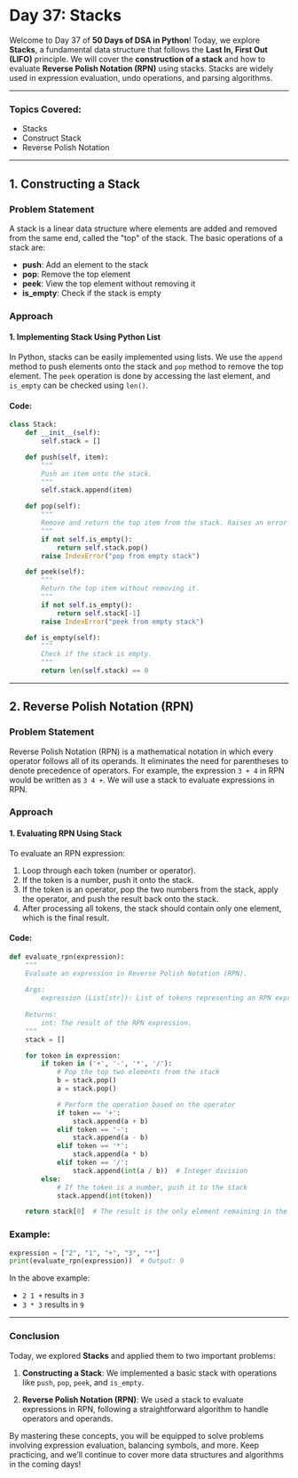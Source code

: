 # **Day 37: Stacks**

Welcome to Day 37 of **50 Days of DSA in Python**! Today, we explore **Stacks**, a fundamental data structure that follows the **Last In, First Out (LIFO)** principle. We will cover the **construction of a stack** and how to evaluate **Reverse Polish Notation (RPN)** using stacks. Stacks are widely used in expression evaluation, undo operations, and parsing algorithms.

---

### **Topics Covered:**
- Stacks  
- Construct Stack  
- Reverse Polish Notation  

---

## **1. Constructing a Stack**

### **Problem Statement**  
A stack is a linear data structure where elements are added and removed from the same end, called the "top" of the stack. The basic operations of a stack are:
- **push**: Add an element to the stack
- **pop**: Remove the top element
- **peek**: View the top element without removing it
- **is_empty**: Check if the stack is empty

### **Approach**

#### **1. Implementing Stack Using Python List**

In Python, stacks can be easily implemented using lists. We use the `append` method to push elements onto the stack and `pop` method to remove the top element. The `peek` operation is done by accessing the last element, and `is_empty` can be checked using `len()`.

#### **Code:**
```python
class Stack:
    def __init__(self):
        self.stack = []

    def push(self, item):
        """
        Push an item onto the stack.
        """
        self.stack.append(item)

    def pop(self):
        """
        Remove and return the top item from the stack. Raises an error if the stack is empty.
        """
        if not self.is_empty():
            return self.stack.pop()
        raise IndexError("pop from empty stack")

    def peek(self):
        """
        Return the top item without removing it.
        """
        if not self.is_empty():
            return self.stack[-1]
        raise IndexError("peek from empty stack")

    def is_empty(self):
        """
        Check if the stack is empty.
        """
        return len(self.stack) == 0
```

---

## **2. Reverse Polish Notation (RPN)**

### **Problem Statement**  
Reverse Polish Notation (RPN) is a mathematical notation in which every operator follows all of its operands. It eliminates the need for parentheses to denote precedence of operators. For example, the expression `3 + 4` in RPN would be written as `3 4 +`. We will use a stack to evaluate expressions in RPN.

### **Approach**

#### **1. Evaluating RPN Using Stack**

To evaluate an RPN expression:
1. Loop through each token (number or operator).
2. If the token is a number, push it onto the stack.
3. If the token is an operator, pop the two numbers from the stack, apply the operator, and push the result back onto the stack.
4. After processing all tokens, the stack should contain only one element, which is the final result.

#### **Code:**
```python
def evaluate_rpn(expression):
    """
    Evaluate an expression in Reverse Polish Notation (RPN).
    
    Args:
        expression (List[str]): List of tokens representing an RPN expression.
        
    Returns:
        int: The result of the RPN expression.
    """
    stack = []

    for token in expression:
        if token in ('+', '-', '*', '/'):
            # Pop the top two elements from the stack
            b = stack.pop()
            a = stack.pop()

            # Perform the operation based on the operator
            if token == '+':
                stack.append(a + b)
            elif token == '-':
                stack.append(a - b)
            elif token == '*':
                stack.append(a * b)
            elif token == '/':
                stack.append(int(a / b))  # Integer division
        else:
            # If the token is a number, push it to the stack
            stack.append(int(token))

    return stack[0]  # The result is the only element remaining in the stack
```

### **Example:**

```python
expression = ["2", "1", "+", "3", "*"]
print(evaluate_rpn(expression))  # Output: 9
```

In the above example:
- `2 1 +` results in `3`
- `3 * 3` results in `9`

---

### **Conclusion**

Today, we explored **Stacks** and applied them to two important problems:

1. **Constructing a Stack**: We implemented a basic stack with operations like `push`, `pop`, `peek`, and `is_empty`.
   
2. **Reverse Polish Notation (RPN)**: We used a stack to evaluate expressions in RPN, following a straightforward algorithm to handle operators and operands.

By mastering these concepts, you will be equipped to solve problems involving expression evaluation, balancing symbols, and more. Keep practicing, and we’ll continue to cover more data structures and algorithms in the coming days!